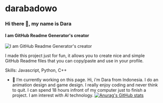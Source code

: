 # darabadowo
### Hi there 👋, my name is Dara
#### I am GitHub Readme Generator's creator
![I am GitHub Readme Generator's creator](https://arturssmirnovs.github.io/github-profile-readme-generator/images/banner.png)

I made this project just for fun, it allows you to create nice and simple GitHub Readme files that you can copy/paste and use in your profile.

Skills: Javascript, Python, C++

- 🔭 I’m currently working on this page. 
Hi, i'm Dara from Indonesia. I do an animation design and game design. I really enjoy coding and never think to quit. I can spend 18 hours infront of my computer just to finish a project. I am interest with AI technology.
[![Anurag's GitHub stats](https://github-readme-stats.vercel.app/api?username=Darla7)](https://github.com/anuraghazra/github-readme-stats)







